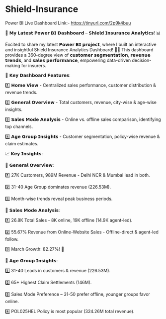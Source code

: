 # Shield-Insurance

Power BI Live Dashboard Link:- https://tinyurl.com/2p9k4buu

🚀 𝗠𝘆 𝗟𝗮𝘁𝗲𝘀𝘁 𝗣𝗼𝘄𝗲𝗿 𝗕𝗜 𝗗𝗮𝘀𝗵𝗯𝗼𝗮𝗿𝗱 – 𝗦𝗵𝗶𝗲𝗹𝗱 𝗜𝗻𝘀𝘂𝗿𝗮𝗻𝗰𝗲 𝗔𝗻𝗮𝗹𝘆𝘁𝗶𝗰𝘀! 📊

Excited to share my latest 𝗣𝗼𝘄𝗲𝗿 𝗕𝗜 𝗽𝗿𝗼𝗷𝗲𝗰𝘁, where I built an interactive and insightful Shield Insurance Analytics Dashboard! 🏢💡 This dashboard provides a 360-degree view of 𝗰𝘂𝘀𝘁𝗼𝗺𝗲𝗿 𝘀𝗲𝗴𝗺𝗲𝗻𝘁𝗮𝘁𝗶𝗼𝗻, 𝗿𝗲𝘃𝗲𝗻𝘂𝗲 𝘁𝗿𝗲𝗻𝗱𝘀, and 𝘀𝗮𝗹𝗲𝘀 𝗽𝗲𝗿𝗳𝗼𝗿𝗺𝗮𝗻𝗰𝗲, empowering data-driven decision-making for insurers.

🔹 𝗞𝗲𝘆 𝗗𝗮𝘀𝗵𝗯𝗼𝗮𝗿𝗱 𝗙𝗲𝗮𝘁𝘂𝗿𝗲𝘀:

1️⃣  𝗛𝗼𝗺𝗲 𝗩𝗶𝗲𝘄 - Centralized sales performance, customer distribution & revenue trends.

2️⃣  𝗚𝗲𝗻𝗲𝗿𝗮𝗹 𝗢𝘃𝗲𝗿𝘃𝗶𝗲𝘄 - Total customers, revenue, city-wise & age-wise insights.

3️⃣  𝗦𝗮𝗹𝗲𝘀 𝗠𝗼𝗱𝗲 𝗔𝗻𝗮𝗹𝘆𝘀𝗶𝘀 - Online vs. offline sales comparison, identifying top channels.

4️⃣  𝗔𝗴𝗲 𝗚𝗿𝗼𝘂𝗽 𝗜𝗻𝘀𝗶𝗴𝗵𝘁𝘀 - Customer segmentation, policy-wise revenue & claim estimates.


📈 𝗞𝗲𝘆 𝗜𝗻𝘀𝗶𝗴𝗵𝘁𝘀:

🔹 𝗚𝗲𝗻𝗲𝗿𝗮𝗹 𝗢𝘃𝗲𝗿𝘃𝗶𝗲𝘄:

1️⃣  27K Customers, 989M Revenue - Delhi NCR & Mumbai lead in both.

2️⃣  31-40 Age Group dominates revenue (226.53M).

3️⃣  Month-wise trends reveal peak business periods.


🔹 𝗦𝗮𝗹𝗲𝘀 𝗠𝗼𝗱𝗲 𝗔𝗻𝗮𝗹𝘆𝘀𝗶𝘀:

1️⃣  26.8K Total Sales - 8K online, 19K offline (14.9K agent-led).

2️⃣  55.67% Revenue from Online-Website Sales - Offline-direct & agent-led follow.

3️⃣  March Growth: 82.27%! 🚀


🔹 𝗔𝗴𝗲 𝗚𝗿𝗼𝘂𝗽 𝗜𝗻𝘀𝗶𝗴𝗵𝘁𝘀:

1️⃣  31-40 Leads in customers & revenue (226.53M).

2️⃣  65+ Highest Claim Settlements (146M).

3️⃣  Sales Mode Preference – 31-50 prefer offline, younger groups favor online.

4️⃣  POL025HEL Policy is most popular (324.26M total revenue).

